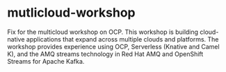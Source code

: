 # mutlicloud-workshop
Fix for the multicloud workshop on OCP. This workshop is building cloud-native applications that expand across multiple clouds and platforms. The workshop provides experience using OCP, Serverless (Knative and Camel K), and the AMQ streams technology in Red Hat AMQ and OpenShift Streams for Apache Kafka.
